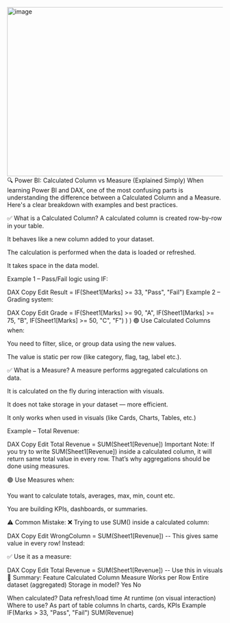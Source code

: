 <img width="1211" height="395" alt="image" src="https://github.com/user-attachments/assets/26ab748b-76e0-4ff1-8352-9aa30e582a00" />
🔍 Power BI: Calculated Column vs Measure (Explained Simply)
When learning Power BI and DAX, one of the most confusing parts is understanding the difference between a Calculated Column and a Measure. Here's a clear breakdown with examples and best practices.

✅ What is a Calculated Column?
A calculated column is created row-by-row in your table.

It behaves like a new column added to your dataset.

The calculation is performed when the data is loaded or refreshed.

It takes space in the data model.

Example 1 – Pass/Fail logic using IF:

DAX
Copy
Edit
Result = IF(Sheet1[Marks] >= 33, "Pass", "Fail")
Example 2 – Grading system:

DAX
Copy
Edit
Grade = 
IF(Sheet1[Marks] >= 90, "A",
    IF(Sheet1[Marks] >= 75, "B",
        IF(Sheet1[Marks] >= 50, "C", "F")
    )
)
🟢 Use Calculated Columns when:

You need to filter, slice, or group data using the new values.

The value is static per row (like category, flag, tag, label etc.).

✅ What is a Measure?
A measure performs aggregated calculations on data.

It is calculated on the fly during interaction with visuals.

It does not take storage in your dataset — more efficient.

It only works when used in visuals (like Cards, Charts, Tables, etc.)

Example – Total Revenue:

DAX
Copy
Edit
Total Revenue = SUM(Sheet1[Revenue])
Important Note:
If you try to write SUM(Sheet1[Revenue]) inside a calculated column, it will return same total value in every row. That’s why aggregations should be done using measures.

🟢 Use Measures when:

You want to calculate totals, averages, max, min, count etc.

You are building KPIs, dashboards, or summaries.

⚠ Common Mistake:
❌ Trying to use SUM() inside a calculated column:

DAX
Copy
Edit
WrongColumn = SUM(Sheet1[Revenue])  -- This gives same value in every row!
Instead:

✅ Use it as a measure:

DAX
Copy
Edit
Total Revenue = SUM(Sheet1[Revenue])  -- Use this in visuals
🧠 Summary:
Feature	Calculated      Column	Measure
Works per	Row	Entire    dataset (aggregated)
Storage in model?	Yes    	No

When calculated?	Data refresh/load time	At runtime (on visual interaction)
Where to use?	As part of table columns	In charts, cards, KPIs
Example	IF(Marks > 33, "Pass", "Fail")	SUM(Revenue)
